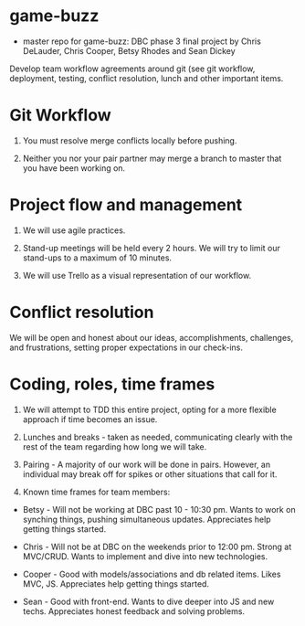 game-buzz
=========

* master repo for game-buzz: DBC phase 3 final project by Chris DeLauder, Chris Cooper, Betsy Rhodes and Sean Dickey

Develop team workflow agreements around git (see git workflow, deployment, testing, conflict resolution, lunch and other important items.

# Git Workflow
1. You must resolve merge conflicts locally before pushing.

2. Neither you nor your pair partner may merge a branch to master that you have been working on.

# Project flow and management
1. We will use agile practices.

2. Stand-up meetings will be held every 2 hours. We will try to limit our stand-ups to a maximum of 10 minutes.

3. We will use Trello as a visual representation of our workflow.

# Conflict resolution

We will be open and honest about our ideas, accomplishments, challenges, and frustrations, setting proper expectations in our check-ins.

# Coding, roles, time frames

1. We will attempt to TDD this entire project, opting for a more flexible approach if time becomes an issue.

2. Lunches and breaks - taken as needed, communicating clearly with the rest of the team regarding how long we will take.

3. Pairing - A majority of our work will be done in pairs. However, an individual may break off for spikes or other situations that call for it.

4. Known time frames for team members:

* Betsy - Will not be working at DBC past 10 - 10:30 pm. Wants to work on synching things, pushing simultaneous updates. Appreciates help getting things started.

* Chris - Will not be at DBC on the weekends prior to 12:00 pm. Strong at MVC/CRUD. Wants to implement and dive into new technologies.

* Cooper - Good with models/associations and db related items. Likes MVC, JS. Appreciates help getting things started.

* Sean - Good with front-end. Wants to dive deeper into JS and new techs. Appreciates honest feedback and solving problems.